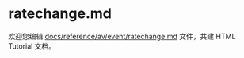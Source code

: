 ratechange.md
===

欢迎您编辑 <a target="__blank" href="https://github.com/jaywcjlove/html-tutorial/blob/master/docs/reference/av/event/ratechange.md">docs/reference/av/event/ratechange.md</a> 文件，共建 HTML Tutorial 文档。
